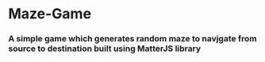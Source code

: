 # Maze-Game
### A simple game which generates random maze to navjgate from source to destination built using MatterJS library
